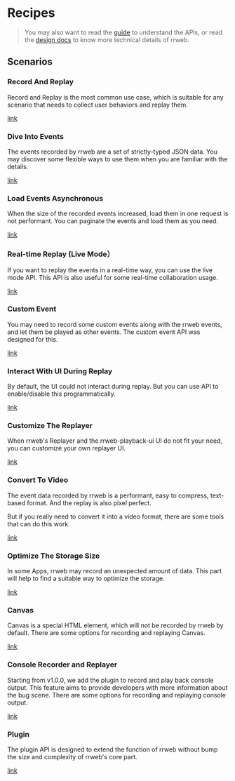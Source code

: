 # Recipes

> You may also want to read the [guide](../../guide.md) to understand the APIs, or read the [design docs](../) to know more technical details of rrweb.

## Scenarios

### Record And Replay

Record and Replay is the most common use case, which is suitable for any scenario that needs to collect user behaviors and replay them.

[link](./record-and-replay.md)

### Dive Into Events

The events recorded by rrweb are a set of strictly-typed JSON data. You may discover some flexible ways to use them when you are familiar with the details.

[link](./dive-into-event.md)

### Load Events Asynchronous

When the size of the recorded events increased, load them in one request is not performant. You can paginate the events and load them as you need.

[link](./pagination.md)

### Real-time Replay (Live Mode）

If you want to replay the events in a real-time way, you can use the live mode API. This API is also useful for some real-time collaboration usage.

[link](./live-mode.md)

### Custom Event

You may need to record some custom events along with the rrweb events, and let them be played as other events. The custom event API was designed for this.

[link](./custom-event.md)

### Interact With UI During Replay

By default, the UI could not interact during replay. But you can use API to enable/disable this programmatically.

[link](./interaction.md)

### Customize The Replayer

When rrweb's Replayer and the rrweb-playback-ui UI do not fit your need, you can customize your own replayer UI.

[link](./customize-replayer.md)

### Convert To Video

The event data recorded by rrweb is a performant, easy to compress, text-based format. And the replay is also pixel perfect.

But if you really need to convert it into a video format, there are some tools that can do this work.

[link](./export-to-video.md)

### Optimize The Storage Size

In some Apps, rrweb may record an unexpected amount of data. This part will help to find a suitable way to optimize the storage.

[link](./optimize-storage.md)

### Canvas

Canvas is a special HTML element, which will not be recorded by rrweb by default. There are some options for recording and replaying Canvas.

[link](./canvas.md)

### Console Recorder and Replayer

Starting from v1.0.0, we add the plugin to record and play back console output.
This feature aims to provide developers with more information about the bug scene. There are some options for recording and replaying console output.

[link](./console.md)

### Plugin

The plugin API is designed to extend the function of rrweb without bump the size and complexity of rrweb's core part.

[link](./plugin.md)
